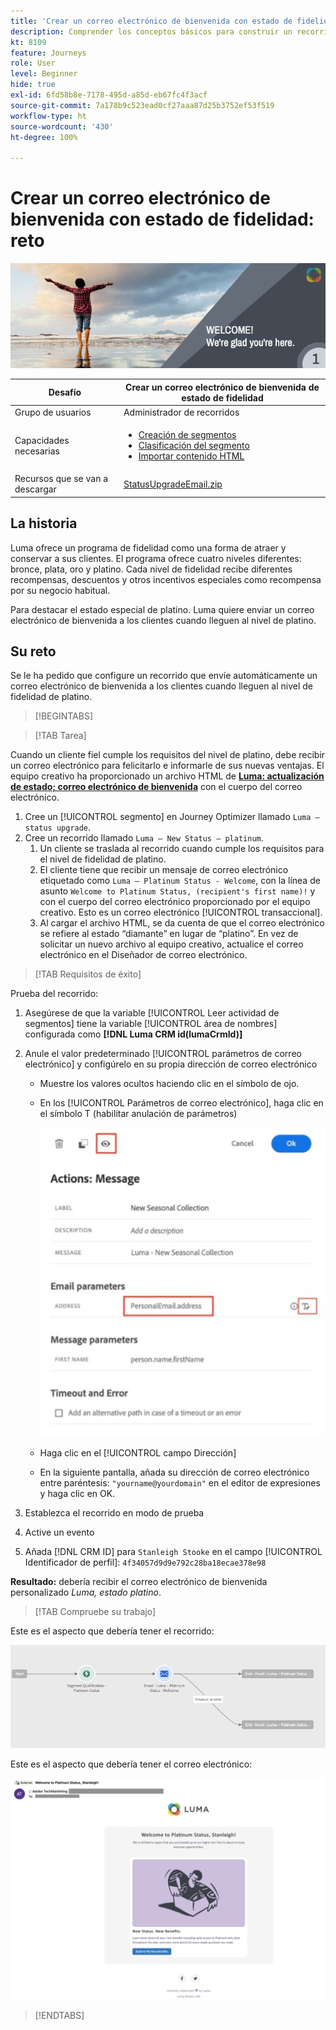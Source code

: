 ```yaml
---
title: 'Crear un correo electrónico de bienvenida con estado de fidelidad: reto'
description: Comprender los conceptos básicos para construir un recorrido en el lienzo del recorrido.
kt: 8109
feature: Journeys
role: User
level: Beginner
hide: true
exl-id: 6fd58b8e-7178-495d-a85d-eb67fc4f3acf
source-git-commit: 7a178b9c523ead0cf27aaa87d25b3752ef53f519
workflow-type: ht
source-wordcount: '430'
ht-degree: 100%

---
```


# Crear un correo electrónico de bienvenida con estado de fidelidad: reto

![Correo electrónico de bienvenida del estado de fidelidad: titular del reto](/help/challenges/assets/email-assets/luma-transactional-onboarding-1.png)

| Desafío | Crear un correo electrónico de bienvenida de estado de fidelidad |
|---|---|
| Grupo de usuarios | Administrador de recorridos |
| Capacidades necesarias | <ul><li>[Creación de segmentos](https://experienceleague.adobe.com/docs/journey-optimizer-learn/tutorials/profiles-segments-subscriptions/create-segments.html?lang=es)</li> <li>[Clasificación del segmento](https://experienceleague.adobe.com/docs/journey-optimizer-learn/tutorials/create-journeys/use-case-read-segment-qualification.html?lang=es)</li><li>[Importar contenido HTML](https://experienceleague.adobe.com/docs/journey-optimizer-learn/tutorials/create-messages/create-emails/import-and-author-html-email-content.html?lang=es)</li></ul> |
| Recursos que se van a descargar | [StatusUpgradeEmail.zip](/help/challenges/assets/email-assets/StatusUpgradeEmail.zip) |

## La historia

Luma ofrece un programa de fidelidad como una forma de atraer y conservar a sus clientes. El programa ofrece cuatro niveles diferentes: bronce, plata, oro y platino. Cada nivel de fidelidad recibe diferentes recompensas, descuentos y otros incentivos especiales como recompensa por su negocio habitual.

Para destacar el estado especial de platino. Luma quiere enviar un correo electrónico de bienvenida a los clientes cuando lleguen al nivel de platino.

## Su reto

Se le ha pedido que configure un recorrido que envíe automáticamente un correo electrónico de bienvenida a los clientes cuando lleguen al nivel de fidelidad de platino.

>[!BEGINTABS]

>[!TAB Tarea]

Cuando un cliente fiel cumple los requisitos del nivel de platino, debe recibir un correo electrónico para felicitarlo e informarle de sus nuevas ventajas. El equipo creativo ha proporcionado un archivo HTML de **[Luma: actualización de estado; correo electrónico de bienvenida](/help/challenges/assets/email-assets/StatusUpgradeEmail.zip)** con el cuerpo del correo electrónico.

1. Cree un [!UICONTROL segmento] en Journey Optimizer llamado `Luma – status upgrade`.
2. Cree un recorrido llamado `Luma – New Status – platinum`.
   1. Un cliente se traslada al recorrido cuando cumple los requisitos para el nivel de fidelidad de platino.
   2. El cliente tiene que recibir un mensaje de correo electrónico etiquetado como `Luma – Platinum Status - Welcome`, con la línea de asunto `Welcome to Platinum Status, (recipient's first name)!` y con el cuerpo del correo electrónico proporcionado por el equipo creativo. Esto es un correo electrónico [!UICONTROL transaccional].
   3. Al cargar el archivo HTML, se da cuenta de que el correo electrónico se refiere al estado “diamante” en lugar de “platino”. En vez de solicitar un nuevo archivo al equipo creativo, actualice el correo electrónico en el Diseñador de correo electrónico.

>[!TAB Requisitos de éxito]

Prueba del recorrido:

1. Asegúrese de que la variable [!UICONTROL Leer actividad de segmentos] tiene la variable [!UICONTROL área de nombres] configurada como **[!DNL Luma CRM id(lumaCrmId)]**
2. Anule el valor predeterminado [!UICONTROL parámetros de correo electrónico] y configúrelo en su propia dirección de correo electrónico
   * Muestre los valores ocultos haciendo clic en el símbolo de ojo.
   * En los [!UICONTROL Parámetros de correo electrónico], haga clic en el símbolo T (habilitar anulación de parámetros)

       ![Anular parámetros de correo electrónico](/help/challenges/assets/c3-override-email-paramters.jpg)
   
   * Haga clic en el [!UICONTROL campo Dirección]
   * En la siguiente pantalla, añada su dirección de correo electrónico entre paréntesis: `"yourname@yourdomain"` en el editor de expresiones y haga clic en OK.


3. Establezca el recorrido en modo de prueba
4. Active un evento
5. Añada [!DNL CRM ID] para `Stanleigh Stooke` en el campo [!UICONTROL Identificador de perfil]: `4f34057d9d9e792c28ba18ecae378e98`

**Resultado:** debería recibir el correo electrónico de bienvenida personalizado *Luma, estado platino*.

>[!TAB Compruebe su trabajo]

Este es el aspecto que debería tener el recorrido:

![platino-estado-actualización-recorrido](/help/challenges/assets/journey-luma-status-upgrade.png)


Este es el aspecto que debería tener el correo electrónico:

![Luma, actualización de estado: correo electrónico de bienvenida](/help/challenges/assets/status-upgrade-welcome-email.png)

>[!ENDTABS]

